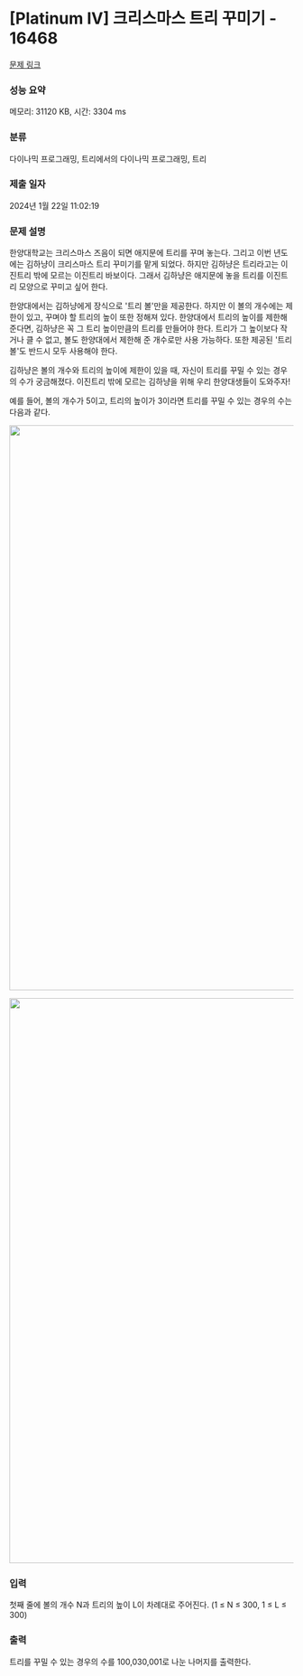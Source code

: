 # [Platinum IV] 크리스마스 트리 꾸미기 - 16468 

[문제 링크](https://www.acmicpc.net/problem/16468) 

### 성능 요약

메모리: 31120 KB, 시간: 3304 ms

### 분류

다이나믹 프로그래밍, 트리에서의 다이나믹 프로그래밍, 트리

### 제출 일자

2024년 1월 22일 11:02:19

### 문제 설명

<p>한양대학교는 크리스마스 즈음이 되면 애지문에 트리를 꾸며 놓는다. 그리고 이번 년도에는 김하냥이 크리스마스 트리 꾸미기를 맡게 되었다. 하지만 김하냥은 트리라고는 이진트리 밖에 모르는 이진트리 바보이다. 그래서 김하냥은 애지문에 놓을 트리를 이진트리 모양으로 꾸미고 싶어 한다.</p>

<p>한양대에서는 김하냥에게 장식으로 '트리 볼'만을 제공한다. 하지만 이 볼의 개수에는 제한이 있고, 꾸며야 할 트리의 높이 또한 정해져 있다. 한양대에서 트리의 높이를 제한해 준다면, 김하냥은 꼭 그 트리 높이만큼의 트리를 만들어야 한다. 트리가 그 높이보다 작거나 클 수 없고, 볼도 한양대에서 제한해 준 개수로만 사용 가능하다. 또한 제공된 '트리 볼'도 반드시 모두 사용해야 한다.</p>

<p>김하냥은 볼의 개수와 트리의 높이에 제한이 있을 때, 자신이 트리를 꾸밀 수 있는 경우의 수가 궁금해졌다. 이진트리 밖에 모르는 김하냥을 위해 우리 한양대생들이 도와주자!</p>

<p>예를 들어, 볼의 개수가 5이고, 트리의 높이가 3이라면 트리를 꾸밀 수 있는 경우의 수는 다음과 같다. </p>

<p style="text-align: center;"><img alt="" src="https://upload.acmicpc.net/45d93ffe-a755-4f55-ae89-2cf13bbc0071/-/preview/" width="1000"></p>

<p style="text-align: center;"><img alt="" src="https://upload.acmicpc.net/5528dc1d-238c-4b53-9195-9837d4afeb83/-/preview/" width="1000"></p>

### 입력 

 <p>첫째 줄에 볼의 개수 N과 트리의 높이 L이 차례대로 주어진다. (1 ≤ N ≤ 300, 1 ≤ L ≤ 300) </p>

### 출력 

 <p>트리를 꾸밀 수 있는 경우의 수를 100,030,001로 나눈 나머지를 출력한다. </p>

